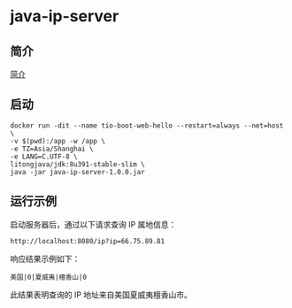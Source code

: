 # java-ip-server
## 简介

[简介](https://tio-boot.litongjava.com/zh/16_aio/03.html)

## 启动
```shell
docker run -dit --name tio-boot-web-hello --restart=always --net=host \
-v $(pwd):/app -w /app \
-e TZ=Asia/Shanghai \
-e LANG=C.UTF-8 \
litongjava/jdk:8u391-stable-slim \
java -jar java-ip-server-1.0.0.jar
```
## 运行示例

启动服务器后，通过以下请求查询 IP 属地信息：

```shell
http://localhost:8080/ip?ip=66.75.89.81
```

响应结果示例如下：

```shell
美国|0|夏威夷|檀香山|0
```

此结果表明查询的 IP 地址来自美国夏威夷檀香山市。
